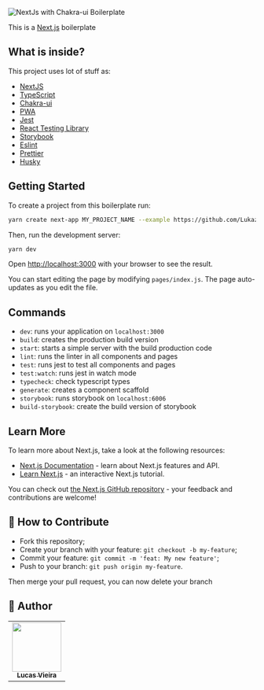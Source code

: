 ![NextJs with Chakra-ui Boilerplate](https://i.imgur.com/WfNLFV8.png)

This is a [Next.js](https://nextjs.org/) boilerplate

## What is inside?

This project uses lot of stuff as:

- [NextJS](https://nextjs.org/)
- [TypeScript](https://www.typescriptlang.org/)
- [Chakra-ui](https://chakra-ui.com/)
- [PWA](https://web.dev/progressive-web-apps/)
- [Jest](https://jestjs.io/)
- [React Testing Library](https://testing-library.com/docs/react-testing-library/intro)
- [Storybook](https://storybook.js.org/)
- [Eslint](https://eslint.org/)
- [Prettier](https://prettier.io/)
- [Husky](https://github.com/typicode/husky)

## Getting Started

To create a project from this boilerplate run:

```bash
yarn create next-app MY_PROJECT_NAME --example https://github.com/Lukazovic/nextjs-with-chakra-ui-boilerplate
```

Then, run the development server:

```bash
yarn dev
```

Open [http://localhost:3000](http://localhost:3000) with your browser to see the result.

You can start editing the page by modifying `pages/index.js`. The page auto-updates as you edit the file.

## Commands

- `dev`: runs your application on `localhost:3000`
- `build`: creates the production build version
- `start`: starts a simple server with the build production code
- `lint`: runs the linter in all components and pages
- `test`: runs jest to test all components and pages
- `test:watch`: runs jest in watch mode
- `typecheck`: check typescript types
- `generate`: creates a component scaffold
- `storybook`: runs storybook on `localhost:6006`
- `build-storybook`: create the build version of storybook

## Learn More

To learn more about Next.js, take a look at the following resources:

- [Next.js Documentation](https://nextjs.org/docs) - learn about Next.js features and API.
- [Learn Next.js](https://nextjs.org/learn) - an interactive Next.js tutorial.

You can check out [the Next.js GitHub repository](https://github.com/vercel/next.js/) - your feedback and contributions are welcome!

## 🤔 How to Contribute

- Fork this repository;
- Create your branch with your feature: `git checkout -b my-feature`;
- Commit your feature: `git commit -m 'feat: My new feature'`;
- Push to your branch: `git push origin my-feature`.

Then merge your pull request, you can now delete your branch

## :pencil: Author

<table>
  <tr>
    <td align="center"><a href="https://github.com/Lukazovic"><img src="https://avatars0.githubusercontent.com/u/54550926?s=460&u=cdeeac652ce0597a986fbdcff6e249ad27a1f1da&v=4" width="100px;" alt=""/><br /><sub><b>Lucas Vieira</b></sub></a><br /></td>
  <tr>
</table>
